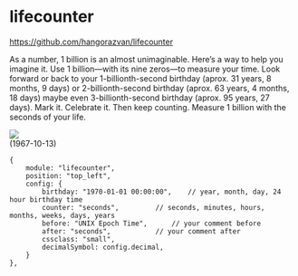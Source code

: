 # lifecounter

https://github.com/hangorazvan/lifecounter

As a number, 1 billion is an almost unimaginable. Here’s a way to help you imagine it. Use 1 billion—with its nine zeros—to measure your time. Look forward or back to your 1-billionth-second birthday (aprox. 31 years, 8 months, 9 days) or 2-billionth-second birthday (aprox. 63 years, 4 months, 18 days) maybe even 3-billionth-second birthday (aprox. 95 years, 27 days). Mark it. Celebrate it. Then keep counting. Measure 1 billion with the seconds of your life.

<img src=https://github.com/hangorazvan/lifecounter/blob/master/preview.png>
<br>(1967-10-13)

	{
		module: "lifecounter",
		position: "top_left",
		config: {
			birthday: "1970-01-01 00:00:00",	// year, month, day, 24 hour birthday time
			counter: "seconds",			// seconds, minutes, hours, months, weeks, days, years
			before: "UNIX Epoch Time",		// your comment before
			after: "seconds",			// your comment after
			cssclass: "small",
			decimalSymbol: config.decimal,
		}
	},
